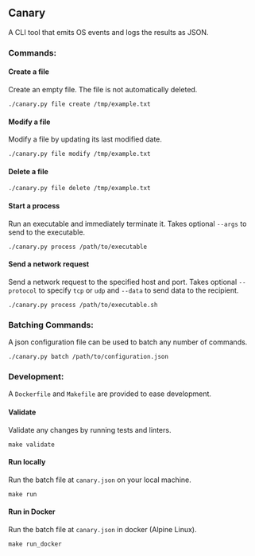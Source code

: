 ## Canary

A CLI tool that emits OS events and logs the results as JSON.

### Commands:

#### Create a file
Create an empty file. The file is not automatically deleted.
```
./canary.py file create /tmp/example.txt
```

#### Modify a file
Modify a file by updating its last modified date.
```
./canary.py file modify /tmp/example.txt
```

#### Delete a file
```
./canary.py file delete /tmp/example.txt
```

#### Start a process
Run an executable and immediately terminate it.
Takes optional `--args` to send to the executable.
```
./canary.py process /path/to/executable
```

#### Send a network request
Send a network request to the specified host and port. Takes optional `--protocol`
to specify `tcp` or `udp` and `--data` to send data to the recipient.
```
./canary.py process /path/to/executable.sh
```

### Batching Commands:
A json configuration file can be used to batch any number of commands.
```
./canary.py batch /path/to/configuration.json
```

### Development:
A `Dockerfile` and `Makefile` are provided to ease development.

#### Validate
Validate any changes by running tests and linters.
```
make validate
```

#### Run locally
Run the batch file at `canary.json` on your local machine.
```
make run
```

#### Run in Docker
Run the batch file at `canary.json` in docker (Alpine Linux).
```
make run_docker
```
